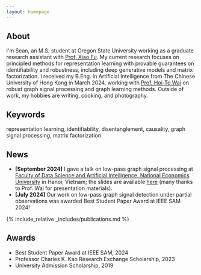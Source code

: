 ```yaml
---
layout: homepage
---
```


## About

I'm Sean, an M.S. student at Oregon State University working as a graduate research assistant with [Prof. Xiao Fu](https://web.engr.oregonstate.edu/~fuxia). My current research focuses on principled methods for representation learning with provable guarantees on identifiability and robustness, including deep generative models and matrix factorization. I received my B.Eng. in Artificial Intelligence from The Chinese University of Hong Kong in March 2024, working with [Prof. Hoi-To Wai](https://www1.se.cuhk.edu.hk/~htwai) on robust graph signal processing and graph learning methods. Outside of work, my hobbies are writing, cooking, and photography.

## Keywords
representation learning, identifiability, disentanglement, causality, graph signal processing, matrix factorization 

## News
- **[September 2024]** I gave a talk on low-pass graph signal processing at [Faculty of Data Science and Artificial Intelligence, National Economics University](https://fda.neu.edu.vn/) in Hanoi, Vietnam; the slides are available [here](./assets/files/Talk_at_NEU_2024.pdf) (many thanks to Prof. Wai for presentation materials).
- **[July 2024]** Our work on low-pass graph signal detection under partial observations was awarded Best Student Paper Award at IEEE SAM 2024!

{% include_relative _includes/publications.md %}

## Awards

- Best Student Paper Award at IEEE SAM, 2024
- Professor Charles K. Kao Research Exchange Scholarship, 2023
- University Admission Scholarship, 2019

<!-- {% include_relative _includes/services.md %} -->
